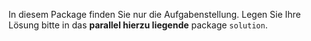 In diesem Package finden Sie nur die Aufgabenstellung.
Legen Sie Ihre Lösung bitte in das **parallel hierzu liegende** package 
```solution```.
